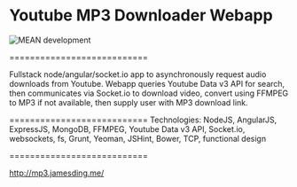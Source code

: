 Youtube MP3 Downloader Webapp
===========================
![MEAN development](https://raw.githubusercontent.com/jamding/downloadYoutubeMP3s/master/meanstack.jpg)

===========================


Fullstack node/angular/socket.io app to asynchronously request audio downloads from Youtube. Webapp queries Youtube Data v3 API for search, then communicates via Socket.io to download video, convert using FFMPEG to MP3 if not available, then supply user with MP3 download link.


===========================
Technologies: NodeJS, AngularJS, ExpressJS, MongoDB, FFMPEG, Youtube Data v3 API, Socket.io, websockets, fs, Grunt, Yeoman, JSHint, Bower, TCP, functional design


===========================

http://mp3.jamesding.me/
